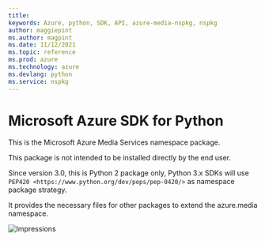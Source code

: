 ```yaml
---
title: 
keywords: Azure, python, SDK, API, azure-media-nspkg, nspkg
author: maggiepint
ms.author: magpint
ms.date: 11/12/2021
ms.topic: reference
ms.prod: azure
ms.technology: azure
ms.devlang: python
ms.service: nspkg
---
```


# Microsoft Azure SDK for Python

This is the Microsoft Azure Media Services namespace package.

This package is not intended to be installed directly by the end user.

Since version 3.0, this is Python 2 package only, Python 3.x SDKs will use `PEP420 <https://www.python.org/dev/peps/pep-0420/>` as namespace package strategy.

It provides the necessary files for other packages to extend the azure.media namespace.


![Impressions](https://azure-sdk-impressions.azurewebsites.net/api/impressions/azure-sdk-for-python%2Fsdk%2Fmedia%2Fazure-media-nspkg%2FREADME.png)

